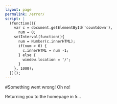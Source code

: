 ```yaml
---
layout: page
permalink: /error/
script: | 
  (function(){ 
    var c = document.getElementById('countdown'), 
      num = 0;
    setInterval(function(){
      num = Number(c.innerHTML);
      if(num > 0) {
        c.innerHTML = num -1;
      } else {
        window.location = '/';
      }
    }, 1000);
  })();
---
```


#Something went wrong! Oh no!

Returning you to the homepage in <i id="countdown">5</i>...
